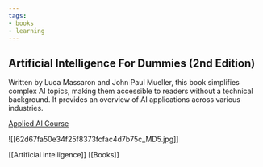```yaml
---
tags:
- books
- learning
---
```


## **Artificial Intelligence For Dummies (2nd Edition)**

Written by Luca Massaron and John Paul Mueller, this book simplifies complex AI topics, making them accessible to readers without a technical background. It provides an overview of AI applications across various industries.

[Applied AI Course](https://www.appliedaicourse.com/blog/artificial-intelligence-books/)

![[62d67fa50e34f25f8373fcfac4d7b75c_MD5.jpg]]

[[Artificial intelligence]]  [[Books]]